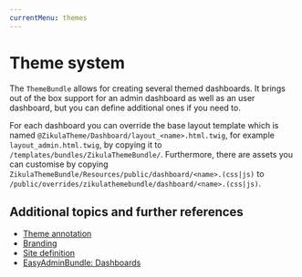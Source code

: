 ```yaml
---
currentMenu: themes
---
```

# Theme system

The `ThemeBundle` allows for creating several themed dashboards. It brings out of the box support for an admin dashboard as well as an user dashboard, but you can define additional ones if you need to.

For each dashboard you can override the base layout template which is named `@ZikulaTheme/Dashboard/layout_<name>.html.twig`, for example `layout_admin.html.twig`, by copying it to `/templates/bundles/ZikulaThemeBundle/`. Furthermore, there are assets you can customise by copying `ZikulaThemeBundle/Resources/public/dashboard/<name>.(css|js)` to `/public/overrides/zikulathemebundle/dashboard/<name>.(css|js)`.

## Additional topics and further references

- [Theme annotation](ThemeAnnotation.md)
- [Branding](Branding.md)
- [Site definition](../Templating/SiteDefinition.md)
- [EasyAdminBundle: Dashboards](https://symfony.com/bundles/EasyAdminBundle/current/dashboards.html)
